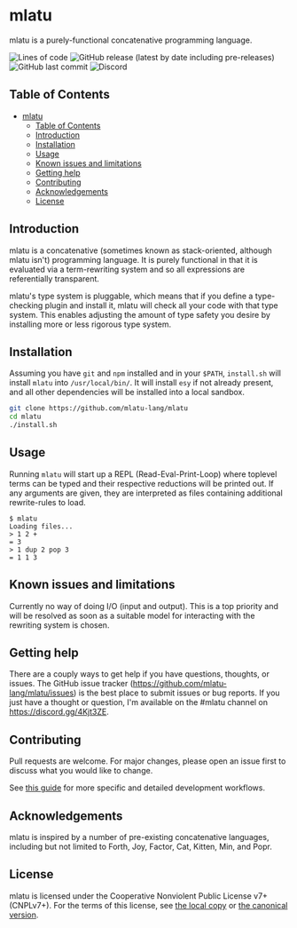 mlatu
=====

mlatu is a purely-functional concatenative programming language. 

![Lines of code](https://img.shields.io/tokei/lines/github/mlatu-lang/mlatu)
![GitHub release (latest by date including pre-releases)](https://img.shields.io/github/v/release/mlatu-lang/mlatu?include_prereleases)
![GitHub last commit](https://img.shields.io/github/last-commit/mlatu-lang/mlatu)
![Discord](https://img.shields.io/discord/530598289813536771)

Table of Contents
-----------------

- [mlatu](#mlatu)
  - [Table of Contents](#table-of-contents)
  - [Introduction](#introduction)
  - [Installation](#installation)
  - [Usage](#usage)
  - [Known issues and limitations](#known-issues-and-limitations)
  - [Getting help](#getting-help)
  - [Contributing](#contributing)
  - [Acknowledgements](#acknowledgements)
  - [License](#license)

Introduction
------------

mlatu is a concatenative (sometimes known as stack-oriented, although mlatu isn't) programming language. It is purely functional in that it is evaluated via a term-rewriting system and so all expressions are referentially transparent.

mlatu's type system is pluggable, which means that if you define a type-checking plugin and install it, mlatu will check all your code with that type system. This enables adjusting the amount of type safety you desire by installing more or less rigorous type system.

Installation
------------

Assuming you have `git` and `npm` installed and in your `$PATH`, `install.sh` will install `mlatu` into `/usr/local/bin/`. It will install `esy` if not already present, and all other dependencies will be installed into a local sandbox.

```bash
git clone https://github.com/mlatu-lang/mlatu 
cd mlatu 
./install.sh
```

Usage
-----

Running `mlatu` will start up a REPL (Read-Eval-Print-Loop) where toplevel terms can be typed and their respective reductions will be printed out. If any arguments are given, they are interpreted as files containing additional rewrite-rules to load.

```console
$ mlatu
Loading files...
> 1 2 +
= 3 
> 1 dup 2 pop 3 
= 1 1 3
```

Known issues and limitations
----------------------------
Currently no way of doing I/O (input and output). This is a top priority and will be resolved as soon as a suitable model for interacting with the rewriting system is chosen.

Getting help
------------

There are a couply ways to get help if you have questions, thoughts, or issues. The GitHub issue tracker (https://github.com/mlatu-lang/mlatu/issues) is the best place to submit issues or bug reports. If you just have a thought or question, I'm available on the #mlatu channel on https://discord.gg/4Kjt3ZE. 

Contributing
------------
Pull requests are welcome. For major changes, please open an issue first to discuss what you would like to change.

See [this guide](/CONTRIBUTING.md) for more specific and detailed development workflows.

Acknowledgements
----------------
mlatu is inspired by a number of pre-existing concatenative languages, including but not limited to Forth, Joy, Factor, Cat, Kitten, Min, and Popr.

License
-------

mlatu is licensed under the Cooperative Nonviolent Public License v7+ (CNPLv7+). For the terms of this license, see [the local copy](/LICENSE.md) or [the canonical version](https://git.pixie.town/thufie/npl-builder/src/branch/main/cnpl.md).